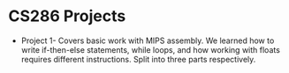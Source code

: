 # CS286 Projects

- Project 1-
Covers basic work with MIPS assembly. We learned how to write if-then-else statements, while loops, and how working with floats requires different instructions. Split into three parts respectively.
